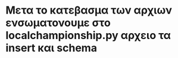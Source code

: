 # Μετα το κατεβασμα των αρχιων ενσωματονουμε στο localchampionship.py αρχειο τα insert και schema  

